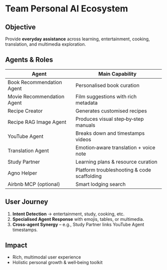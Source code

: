 # Team Personal AI Ecosystem

## Objective
Provide **everyday assistance** across learning, entertainment, cooking, translation, and multimedia exploration.

## Agents & Roles
| Agent | Main Capability |
|-------|-----------------|
| Book Recommendation Agent | Personalised book curation |
| Movie Recommendation Agent | Film suggestions with rich metadata |
| Recipe Creator | Generates customised recipes |
| Recipe RAG Image Agent | Produces visual step‑by‑step manuals |
| YouTube Agent | Breaks down and timestamps videos |
| Translation Agent | Emotion‑aware translation + voice note |
| Study Partner | Learning plans & resource curation |
| Agno Helper | Platform troubleshooting & code scaffolding |
| Airbnb MCP (optional) | Smart lodging search |

## User Journey
1. **Intent Detection** → entertainment, study, cooking, etc.  
2. **Specialised Agent Response** with emojis, tables, or multimedia.  
3. **Cross‑agent Synergy** – e.g., Study Partner links YouTube Agent timestamps.

## Impact
- Rich, multimodal user experience
- Holistic personal growth & well‑being toolkit